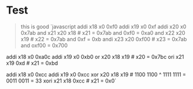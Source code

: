 # Test
> this is good
 `javascript
addi x18 x0 0xf0
addi x19 x0 0xf
addi x20 x0 0x7ab
and x21 x20 x18 # x21 = 0x7ab and 0xf0 = 0xa0
and x22 x20 x19 # x22 = 0x7ab and 0xf = 0xb
andi x23 x20 0xf00 # x23 = 0x7ab and oxf00 = 0x700

addi x18 x0 0xa0c
addi x19 x0 0xb0
or x20 x18 x19 # x20 = 0x7bc
ori x21 x19 0xd # x21 = 0xbd

addi x18 x0 0xcc
addi x19 x0 0xcc
xor x20 x18 x19 # 1100 1100 ^ 1111 1111 = 0011 0011 = 33
xori x21 x18 0xcc # x21 = 0x0`
